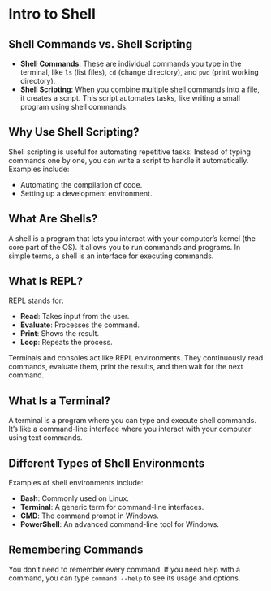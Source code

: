 # Intro to Shell

## Shell Commands vs. Shell Scripting

- **Shell Commands**: These are individual commands you type in the terminal, like `ls` (list files), `cd` (change directory), and `pwd` (print working directory).
- **Shell Scripting**: When you combine multiple shell commands into a file, it creates a script. This script automates tasks, like writing a small program using shell commands.

## Why Use Shell Scripting?

Shell scripting is useful for automating repetitive tasks. Instead of typing commands one by one, you can write a script to handle it automatically. Examples include:
- Automating the compilation of code.
- Setting up a development environment.

## What Are Shells?

A shell is a program that lets you interact with your computer’s kernel (the core part of the OS). It allows you to run commands and programs. In simple terms, a shell is an interface for executing commands.

## What Is REPL?

REPL stands for:
- **Read**: Takes input from the user.
- **Evaluate**: Processes the command.
- **Print**: Shows the result.
- **Loop**: Repeats the process.

Terminals and consoles act like REPL environments. They continuously read commands, evaluate them, print the results, and then wait for the next command.

## What Is a Terminal?

A terminal is a program where you can type and execute shell commands. It’s like a command-line interface where you interact with your computer using text commands.

## Different Types of Shell Environments

Examples of shell environments include:
- **Bash**: Commonly used on Linux.
- **Terminal**: A generic term for command-line interfaces.
- **CMD**: The command prompt in Windows.
- **PowerShell**: An advanced command-line tool for Windows.

## Remembering Commands

You don’t need to remember every command. If you need help with a command, you can type `command --help` to see its usage and options.
